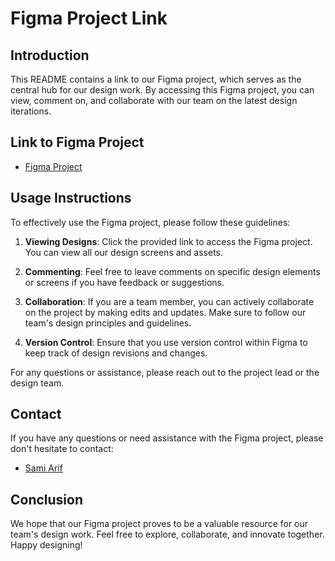 
# Figma Project Link

## Introduction

This README contains a link to our Figma project, which serves as the central hub for our design work. By accessing this Figma project, you can view, comment on, and collaborate with our team on the latest design iterations.

## Link to Figma Project

- [Figma Project](https://dribbble.com/shots/5429846-Switcher-XLIV)

## Usage Instructions

To effectively use the Figma project, please follow these guidelines:

1. **Viewing Designs**: Click the provided link to access the Figma project. You can view all our design screens and assets.

2. **Commenting**: Feel free to leave comments on specific design elements or screens if you have feedback or suggestions.

3. **Collaboration**: If you are a team member, you can actively collaborate on the project by making edits and updates. Make sure to follow our team's design principles and guidelines.

4. **Version Control**: Ensure that you use version control within Figma to keep track of design revisions and changes.

For any questions or assistance, please reach out to the project lead or the design team.

## Contact

If you have any questions or need assistance with the Figma project, please don't hesitate to contact:

- [Sami Arif](samiarif02@gmail.com)

## Conclusion

We hope that our Figma project proves to be a valuable resource for our team's design work. Feel free to explore, collaborate, and innovate together. Happy designing!

